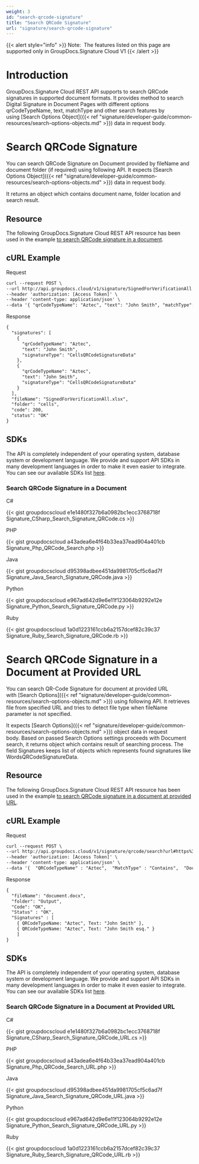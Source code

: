 ```yaml
---
weight: 3
id: "search-qrcode-signature"
title: "Search QRCode Signature"
url: "signature/search-qrcode-signature"
---
```


{{< alert style="info" >}}
Note:  The features listed on this page are supported only in GroupDocs.Signature Cloud V1
{{< /alert >}}










# Introduction #

GroupDocs.Signature Cloud REST API supports to search QRCode signatures in supported document formats. It provides method to search Digital Signature in Document Pages with different options qrCodeTypeName, text, matchType and other search features by using [Search Options Object]({{< ref "signature/developer-guide/common-resources/search-options-objects.md" >}}) data in request body.

# Search QRCode Signature #

You can search QRCode Signature on Document provided by fileName and document folder (if required) using following API. It expects [Search Options Object]({{< ref "signature/developer-guide/common-resources/search-options-objects.md" >}}) data in request body.

It returns an object which contains document name, folder location and search result.

## Resource ##

The following GroupDocs.Signature Cloud REST API resource has been used in the example [to search QRCode signature in a document](https://apireference.groupdocs.cloud/signature/#!/Search/PostSearchQRCode).

## cURL Example ##





 Request

```html 
curl --request POST \
--url http://api.groupdocs.cloud/v1/signature/SignedForVerificationAll.xlsx/QRCode/search?folder#signed \
--header 'authorization: [Access Token]' \
--header 'content-type: application/json' \
--data '{ "qrCodeTypeName": "Aztec", "text": "John Smith", "matchType": "Contains", "documentPageNumber": 1, "pagesSetup": { "firstPage": true, "lastPage": false, "oddPages": false, "evenPages": false, "pageNumbers": [ 1 ] }, "searchAllPages": true, "OptionsType": "CellsSearchQRCodeOptionsData" }'

 ```




 Response

```html 
{
  "signatures": [
    {
      "qrCodeTypeName": "Aztec",
      "text": "John Smith",
      "signatureType": "CellsQRCodeSignatureData"
    },
    {
      "qrCodeTypeName": "Aztec",
      "text": "John Smith",
      "signatureType": "CellsQRCodeSignatureData"
    }
  ],
  "fileName": "SignedForVerificationAll.xlsx",
  "folder": "cells",
  "code": 200,
  "status": "OK"
}
 ```






## SDKs ##

The API is completely independent of your operating system, database system or development language. We provide and support API SDKs in many development languages in order to make it even easier to integrate. You can see our available SDKs list [here](https://github.com/groupdocs-signature-cloud).

### Search QRCode Signature in a Document ###





 C#




{{< gist groupdocscloud e1e1480f327b6a0982bc1ecc3768718f Signature_CSharp_Search_Signature_QRCode.cs >}}







 PHP




{{< gist groupdocscloud a43adea6e4f64b33ea37ead904a401cb Signature_Php_QRCode_Search.php >}}







 Java




{{< gist groupdocscloud d95398adbee451da9981705cf5c6ad7f Signature_Java_Search_Signature_QRCode.java >}}







 Python




{{< gist groupdocscloud e967ad642d9e6e11f123064b9292e12e Signature_Python_Search_Signature_QRCode.py >}}







 Ruby




{{< gist groupdocscloud 1a0d1223161ccb6a2157dcef82c39c37 Signature_Ruby_Search_Signature_QRCode.rb >}}







 

# Search QRCode Signature in a Document at Provided URL #

You can search QR-Code Signature for document at provided URL with [Search Options]({{< ref "signature/developer-guide/common-resources/search-options-objects.md" >}}) using following API. It retrieves file from specified URL and tries to detect file type when fileName parameter is not specified.

It expects [Search Options]({{< ref "signature/developer-guide/common-resources/search-options-objects.md" >}}) object data in request body. Based on passed Search Options settings proceeds with Document search, it returns object which contains result of searching process. The field Signatures keeps list of objects which represents found signatures like WordsQRCodeSignatureData.

## Resource ##

The following GroupDocs.Signature Cloud REST API resource has been used in the example [to search QRCode signature in a document at provided URL](https://apireference.groupdocs.cloud/signature/#!/Search/PostSearchQRCodeFromUrl).

## cURL Example ##





 Request

```html 
curl --request POST \
--url http://api.groupdocs.cloud/v1/signature/qrcode/search?url#https%3a%2f%2fwww.dropbox.com%2fs%2fumokluz338w4ng7%2fone-page.docx%3fdl%3d1 \
--header 'authorization: [Access Token]' \
--header 'content-type: application/json' \
--data '{  "QRCodeTypeName" : "Aztec",  "MatchType" : "Contains",  "DocumentPageNumber": 1,  "Text": "John Smith",  "SearchAllPages" : true,  "OptionsType" : "WordsSearchQRCodeOptionsData" }'

 ```




 Response

```html 
{
  "fileName": "document.docx",
  "folder": "Output",
  "Code": "OK",
  "Status" : "OK",
  "Signatures" : [
    { QRCodeTypeName: "Aztec", Text: "John Smith" }, 
    { QRCodeTypeName: "Aztec", Text: "John Smith esq." }
    ]
}
 ```






## SDKs ##

The API is completely independent of your operating system, database system or development language. We provide and support API SDKs in many development languages in order to make it even easier to integrate. You can see our available SDKs list [here](https://github.com/groupdocs-signature-cloud).

### Search QRCode Signature in a Document at Provided URL ###





 C#




{{< gist groupdocscloud e1e1480f327b6a0982bc1ecc3768718f Signature_CSharp_Search_Signature_QRCode_URL.cs >}}







 PHP




{{< gist groupdocscloud a43adea6e4f64b33ea37ead904a401cb Signature_Php_QRCode_Search_URL.php >}}







 Java




{{< gist groupdocscloud d95398adbee451da9981705cf5c6ad7f Signature_Java_Search_Signature_QRCode_URL.java >}}







 Python




{{< gist groupdocscloud e967ad642d9e6e11f123064b9292e12e Signature_Python_Search_Signature_QRCode_URL.py >}}







 Ruby




{{< gist groupdocscloud 1a0d1223161ccb6a2157dcef82c39c37 Signature_Ruby_Search_Signature_QRCode_URL.rb >}}







